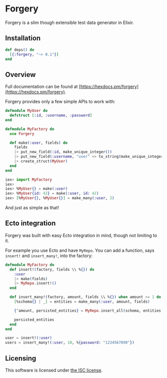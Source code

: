 # Forgery

Forgery is a slim though extensible test data generator in Elixir.

## Installation

```elixir
def deps() do
  [{:forgery, "~> 0.1"}]
end
```

## Overview

Full documentation can be found at [https://hexdocs.pm/forgery](https://hexdocs.pm/forgery).

Forgery provides only a few simple APIs to work with:

```elixir
defmodule MyUser do
  defstruct [:id, :username, :password]
end

defmodule MyFactory do
  use Forgery

  def make(:user, fields) do
    fields
    |> put_new_field(:id, make_unique_integer())
    |> put_new_field(:username, "user" <> to_string(make_unique_integer()))
    |> create_struct(MyUser)
  end
end

iex> import MyFactory
iex>
iex> %MyUser{} = make(:user)
iex> %MyUser{id: 42} = make(:user, id: 42)
iex> [%MyUser{}, %MyUser{}] = make_many(:user, 2)
```

And just as simple as that!

## Ecto integration

Forgery was built with easy Ecto integration in mind, though not limiting to it.

For example you use Ecto and have `MyRepo`. You can add a function, says `insert!` and `insert_many!`, into the factory:

```elixir
defmodule MyFactory do
  def insert!(factory, fields \\ %{}) do
    :user
    |> make(fields)
    |> MyRepo.insert!()
  end

  def insert_many!(factory, amount, fields \\ %{}) when amount >= 1 do
    [%schema{} | _] = entities = make_many(:user, amount, fields)

    {^amount, persisted_entities} = MyRepo.insert_all(schema, entities, returning: true)

    persisted_entities
  end
end

user = insert!(:user)
users = insert_many!(:user, 10, %{password: "1234567890"})
```

## Licensing

This software is licensed under [the ISC license](LICENSE).
